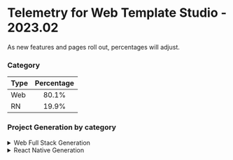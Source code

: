 # Telemetry for Web Template Studio - 2023.02

As new features and pages roll out, percentages  will adjust.

### Category

|Type|Percentage|
|:---|:---:|
|Web|80.1%|
|RN|19.9%|

### Project Generation by category

<details>
<summary>Web Full Stack Generation</summary>

### Frontend Frameworks

|Framework Type|Percentage|
|:---|:---:|
|React|70.4%|
|Vue|20.8%|
|Angular|8.8%|

### Backend Frameworks

|Framework Type|Percentage|
|:---|:---:|
|Node|67.2%|
|AspNet|20%|
|Flask|12%|
|Moleculer|0.8%|

### Pages

|Pages|Percentage|
|:---|:---:|
|Blank|55.3%|
|Master Detail|17.5%|
|Grid|17.5%|
|List|9.7%|


</details>

<details>
<summary>React Native Generation</summary>

### Project Types

|Framework Type|Percentage|
|:---|:---:|
|Tabbed|100%|

### Pages

|Pages|Percentage|
|:---|:---:|
|Blank|62.1%|
|MasterDetail|24.1%|
|Settings|13.8%|


</details>

